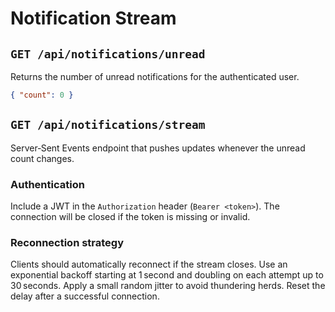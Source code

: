 # Notification Stream

## `GET /api/notifications/unread`
Returns the number of unread notifications for the authenticated user.

```json
{ "count": 0 }
```

## `GET /api/notifications/stream`
Server‑Sent Events endpoint that pushes updates whenever the unread count changes.

### Authentication
Include a JWT in the `Authorization` header (`Bearer <token>`). The connection will be closed if the token is missing or invalid.

### Reconnection strategy
Clients should automatically reconnect if the stream closes. Use an exponential backoff starting at 1 second and doubling on each attempt up to 30 seconds. Apply a small random jitter to avoid thundering herds. Reset the delay after a successful connection.
